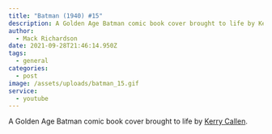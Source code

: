 ```yaml
---
title: "Batman (1940) #15"
description: A Golden Age Batman comic book cover brought to life by Kerry Callen.
author:
  - Mack Richardson
date: 2021-09-28T21:46:14.950Z
tags:
  - general
categories:
  - post
image: /assets/uploads/batman_15.gif
service:
  - youtube
---
```

A Golden Age Batman comic book cover brought to life by [Kerry Callen](http://kerrycallen.blogspot.com/).